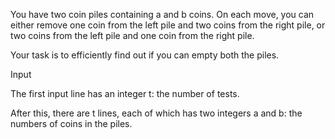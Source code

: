 You have two coin piles containing a and b coins. On each move, you can either remove one coin from the left pile and two coins from the right pile, or two coins from the left pile and one coin from the right pile.

Your task is to efficiently find out if you can empty both the piles.

Input

The first input line has an integer t: the number of tests.

After this, there are t lines, each of which has two integers a and b: the numbers of coins in the piles.
